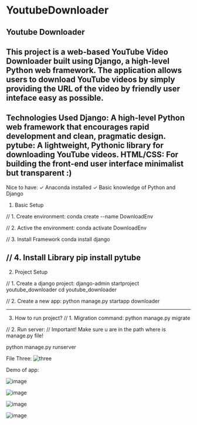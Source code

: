 # YoutubeDownloader
Youtube Downloader
----------------------------------------------------
This project is a web-based YouTube Video Downloader built using Django, a high-level Python web framework. 
The application allows users to download YouTube videos by simply providing the URL of the video by friendly user inteface easy as possible.
----------------------------------------------------
Technologies Used
Django: A high-level Python web framework that encourages rapid development and clean, pragmatic design.
pytube: A lightweight, Pythonic library for downloading YouTube videos.
HTML/CSS: For building the front-end user interface minimalist but transparent :)
----------------------------------------------------
Nice to have:
✓ Anaconda installed
✓ Basic knowledge of Python and Django

1. Basic Setup

// 1. Create environment:
conda create --name DownloadEnv

// 2. Active the environment:
conda activate DownloadEnv

// 3. Install Framework
conda install django

// 4. Install Library
pip install pytube
----------------------------------------------------
2. Project Setup

// 1. Create a django project:
django-admin startproject youtube_downloader
cd youtube_downloader

// 2. Create a new app:
python manage.py startapp downloader

----------------------------------------------------
3. How to run project?
// 1. Migration command:
python manage.py migrate

// 2. Run server:
// Important! Make sure u are in the path where is manage.py file!

python manage.py runserver

File Three:
![three](https://github.com/NeverPlayFair/YoutubeDownloader/assets/65012705/9316c504-3039-4adc-a36f-5d5961e3b699)

 Demo of app:

![image](https://github.com/NeverPlayFair/YoutubeDownloader/assets/65012705/2b82dc14-f080-42b0-bb9c-9e44dfc5cdcc)

![image](https://github.com/NeverPlayFair/YoutubeDownloader/assets/65012705/bb801ee5-c3a6-4525-8e4d-83ab0acc5619)

![image](https://github.com/NeverPlayFair/YoutubeDownloader/assets/65012705/f3957f44-c4b8-425d-b41e-95e578803f97)

![image](https://github.com/NeverPlayFair/YoutubeDownloader/assets/65012705/ffa2f3a7-8c08-4169-bc66-a7b6c1d3e08a)





